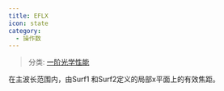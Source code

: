```yaml
---
title: EFLX
icon: state
category:
  - 操作数
---
```


> 分类: [一阶光学性能](/hb/operands/131/879/  "Zemax 操作数 一阶光学性能")

在主波长范围内，由Surf1 和Surf2定义的局部x平面上的有效焦距。